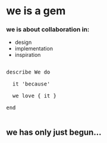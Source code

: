 we is a gem
===========

### we is about collaboration in:

* design 
* implementation
* inspiration

<pre>

describe We do

  it 'because'

  we love { it }

end

</pre>


we has only just begun...
-------------------------

